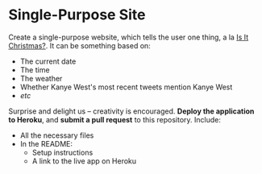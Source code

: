 # Single-Purpose Site

Create a single-purpose website, which tells the user one thing, a la [Is It Christmas?](https://isitchristmas.com/). It can be something based on:

* The current date
* The time
* The weather
* Whether Kanye West's most recent tweets mention Kanye West
* *etc*

Surprise and delight us – creativity is encouraged. **Deploy the application to Heroku**, and **submit a pull request** to this repository. Include:

* All the necessary files
* In the README:
    * Setup instructions
    * A link to the live app on Heroku
